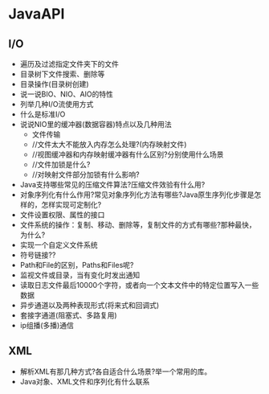 # JavaAPI


##  I/O
- 遍历及过滤指定文件夹下的文件
- 目录树下文件搜索、删除等
- 目录操作(目录树创建)
- 说一说BIO、NIO、AIO的特性
- 列举几种I/O流使用方式
- 什么是标准I/O
- 说说NIO里的缓冲器(数据容器)特点以及几种用法
  - 文件传输
  - //文件太大不能放入内存怎么处理?(内存映射文件)
  - //视图缓冲器和内存映射缓冲器有什么区别?分别使用什么场景
  - //文件加锁是什么?
  - //对映射文件部分加锁有什么影响?
- Java支持哪些常见的压缩文件算法?压缩文件效验有什么用?
- 对象序列化有什么作用?常见对象序列化方法有哪些?Java原生序列化步骤是怎样的，怎样实现可定制化?
- 文件设置权限、属性的接口
- 文件系统的操作：复制、移动、删除等，复制文件的方式有哪些?那种最快，为什么?
- 实现一个自定义文件系统
- 符号链接??
- Path和File的区别，Paths和Files呢?
- 监视文件或目录，当有变化时发出通知
- 读取日志文件最后10000个字符，或者向一个文本文件中的特定位置写入一些数据
- 异步通道以及两种表现形式(将来式和回调式)
- 套接字通道(阻塞式、多路复用)
- ip组播(多播)通信



##  XML
- 解析XML有那几种方式?各自适合什么场景?举一个常用的库。
- Java对象、XML文件和序列化有什么联系